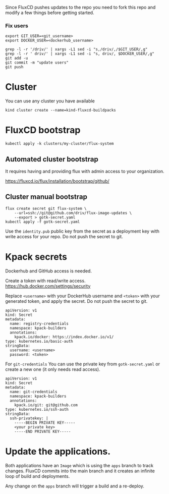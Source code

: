 Since FluxCD pushes updates to the repo you need to fork this repo and modify a few things before getting started.

### Fix users
```
export GIT_USER=<git_username>
export DOCKER_USER=<dockerhub_username>

grep -l -r '/driv/' | xargs -L1 sed -i "s,/driv/,/$GIT_USER/,g"
grep -l -r ' driv/' | xargs -L1 sed -i "s, driv/, $DOCKER_USER/,g"
git add -u
git commit -m "update users"
git push
```

# Cluster
You can use any cluster you have available
```
kind cluster create --name=kind-fluxcd-buildpacks
```

# FluxCD bootstrap
```
kubectl apply -k clusters/my-cluster/flux-system
```
## Automated cluster bootstrap
It requires having and providing flux with admin access to your organization.

https://fluxcd.io/flux/installation/bootstrap/github/

## Cluster manual bootstrap

```
flux create secret git flux-system \
    --url=ssh://git@github.com/driv/flux-image-updates \
    --export > gotk-secret.yaml
kubectl apply -f gotk-secret.yaml
```

Use the `identity.pub` public key from the secret as a deployment key with write access for your repo. Do not push the secret to git.

# Kpack secrets
Dockerhub and GitHub access is needed.

Create a token with read/write access. https://hub.docker.com/settings/security

Replace `<username>` with your DockerHub username and `<token>` with your generated token, and apply the secret. Do not push the secret to git.

```
apiVersion: v1
kind: Secret
metadata:
  name: registry-credentials
  namespace: kpack-builders
  annotations:
    kpack.io/docker: https://index.docker.io/v1/
type: kubernetes.io/basic-auth
stringData:
  username: <username>
  password: <token>
```

For `git-credentials` You can use the private key from `gotk-secret.yaml` or create a new one (it only needs read access).
```
apiVersion: v1
kind: Secret
metadata:
  name: git-credentials
  namespace: kpack-builders
  annotations:
    kpack.io/git: git@github.com
type: kubernetes.io/ssh-auth
stringData:
  ssh-privatekey: |
    -----BEGIN PRIVATE KEY-----
    <your private key>
    -----END PRIVATE KEY-----
```

# Update the applications.

Both applications have an `Image` which is using the `apps` branch to track changes. FluxCD commits into the main branch and it creates an infinite loop of build and deployments.

Any change on the `apps` branch will trigger a build and a re-deploy.
